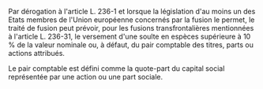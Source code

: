 Par dérogation à l'article L. 236-1 et lorsque la législation d'au moins un des Etats membres de l'Union européenne concernés par la fusion le permet, le traité de fusion peut prévoir, pour les fusions transfrontalières mentionnées à l'article L. 236-31, le versement d'une soulte en espèces supérieure à 10 % de la valeur nominale ou, à défaut, du pair comptable des titres, parts ou actions attribués.  

  

Le pair comptable est défini comme la quote-part du capital social représentée par une action ou une part sociale.

